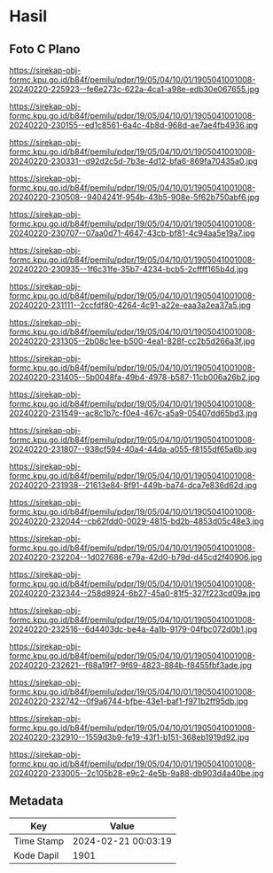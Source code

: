 # Hasil

## Foto C Plano

https://sirekap-obj-formc.kpu.go.id/b84f/pemilu/pdpr/19/05/04/10/01/1905041001008-20240220-225923--fe6e273c-622a-4ca1-a98e-edb30e067655.jpg

https://sirekap-obj-formc.kpu.go.id/b84f/pemilu/pdpr/19/05/04/10/01/1905041001008-20240220-230155--ed1c8561-6a4c-4b8d-968d-ae7ae4fb4936.jpg

https://sirekap-obj-formc.kpu.go.id/b84f/pemilu/pdpr/19/05/04/10/01/1905041001008-20240220-230331--d92d2c5d-7b3e-4d12-bfa6-869fa70435a0.jpg

https://sirekap-obj-formc.kpu.go.id/b84f/pemilu/pdpr/19/05/04/10/01/1905041001008-20240220-230508--9404241f-954b-43b5-908e-5f62b750abf6.jpg

https://sirekap-obj-formc.kpu.go.id/b84f/pemilu/pdpr/19/05/04/10/01/1905041001008-20240220-230707--07aa0d71-4647-43cb-bf81-4c94aa5e19a7.jpg

https://sirekap-obj-formc.kpu.go.id/b84f/pemilu/pdpr/19/05/04/10/01/1905041001008-20240220-230935--1f6c31fe-35b7-4234-bcb5-2cffff165b4d.jpg

https://sirekap-obj-formc.kpu.go.id/b84f/pemilu/pdpr/19/05/04/10/01/1905041001008-20240220-231111--2ccfdf80-4264-4c91-a22e-eaa3a2ea37a5.jpg

https://sirekap-obj-formc.kpu.go.id/b84f/pemilu/pdpr/19/05/04/10/01/1905041001008-20240220-231305--2b08c1ee-b500-4ea1-828f-cc2b5d266a3f.jpg

https://sirekap-obj-formc.kpu.go.id/b84f/pemilu/pdpr/19/05/04/10/01/1905041001008-20240220-231405--5b0048fa-49b4-4978-b587-11cb006a26b2.jpg

https://sirekap-obj-formc.kpu.go.id/b84f/pemilu/pdpr/19/05/04/10/01/1905041001008-20240220-231549--ac8c1b7c-f0e4-467c-a5a9-05407dd65bd3.jpg

https://sirekap-obj-formc.kpu.go.id/b84f/pemilu/pdpr/19/05/04/10/01/1905041001008-20240220-231807--938cf594-40a4-44da-a055-f8155df65a6b.jpg

https://sirekap-obj-formc.kpu.go.id/b84f/pemilu/pdpr/19/05/04/10/01/1905041001008-20240220-231938--21613e84-8f91-449b-ba74-dca7e836d62d.jpg

https://sirekap-obj-formc.kpu.go.id/b84f/pemilu/pdpr/19/05/04/10/01/1905041001008-20240220-232044--cb62fdd0-0029-4815-bd2b-4853d05c48e3.jpg

https://sirekap-obj-formc.kpu.go.id/b84f/pemilu/pdpr/19/05/04/10/01/1905041001008-20240220-232204--1d027686-e79a-42d0-b79d-d45cd2f40906.jpg

https://sirekap-obj-formc.kpu.go.id/b84f/pemilu/pdpr/19/05/04/10/01/1905041001008-20240220-232344--258d8924-6b27-45a0-81f5-327f223cd09a.jpg

https://sirekap-obj-formc.kpu.go.id/b84f/pemilu/pdpr/19/05/04/10/01/1905041001008-20240220-232516--6d4403dc-be4a-4a1b-9179-04fbc072d0b1.jpg

https://sirekap-obj-formc.kpu.go.id/b84f/pemilu/pdpr/19/05/04/10/01/1905041001008-20240220-232621--f68a19f7-9f69-4823-884b-f8455fbf3ade.jpg

https://sirekap-obj-formc.kpu.go.id/b84f/pemilu/pdpr/19/05/04/10/01/1905041001008-20240220-232742--0f9a6744-bfbe-43e1-baf1-f971b2ff95db.jpg

https://sirekap-obj-formc.kpu.go.id/b84f/pemilu/pdpr/19/05/04/10/01/1905041001008-20240220-232910--1559d3b9-fe19-43f1-b151-368eb1919d92.jpg

https://sirekap-obj-formc.kpu.go.id/b84f/pemilu/pdpr/19/05/04/10/01/1905041001008-20240220-233005--2c105b28-e9c2-4e5b-9a88-db903d4a40be.jpg


## Metadata

| Key        | Value               |
| ---------- | ------------------- |
| Time Stamp | 2024-02-21 00:03:19 |
| Kode Dapil | 1901                |



